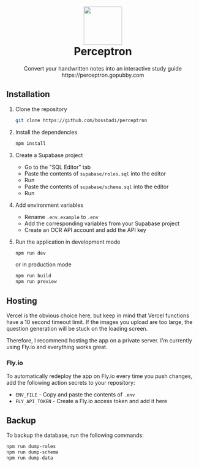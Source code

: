 <h1 align="center">
  <img src="https://perceptron.gopubby.com/favicon.png" width="100" height="100">
  <br>
  Perceptron
</h1>
<p align="center">
  Convert your handwritten notes into an interactive study guide
  <br>
  https://perceptron.gopubby.com
</p>

## Installation

1. Clone the repository

   ```bash
   git clone https://github.com/bossbadi/perceptron
   ```

1. Install the dependencies

   ```bash
   npm install
   ```

1. Create a Supabase project

   - Go to the "SQL Editor" tab
   - Paste the contents of `supabase/roles.sql` into the editor
   - Run
   - Paste the contents of `supabase/schema.sql` into the editor
   - Run

1. Add environment variables

   - Rename `.env.example` to `.env`
   - Add the corresponding variables from your Supabase project
   - Create an OCR API account and add the API key

1. Run the application in development mode

   ```bash
   npm run dev
   ```

   or in production mode

   ```bash
   npm run build
   npm run preview
   ```

## Hosting

Vercel is the obvious choice here, but keep in mind that Vercel functions have a 10 second timeout limit. If the images you upload are too large, the question generation will be stuck on the loading screen.

Therefore, I recommend hosting the app on a private server. I'm currently using Fly.io and everything works great.

### Fly.io

To automatically redeploy the app on Fly.io every time you push changes, add the following action secrets to your repository:

- `ENV_FILE` - Copy and paste the contents of `.env`
- `FLY_API_TOKEN` - Create a Fly.io access token and add it here

## Backup

To backup the database, run the following commands:

```bash
npm run dump-roles
npm run dump-schema
npm run dump-data
```
